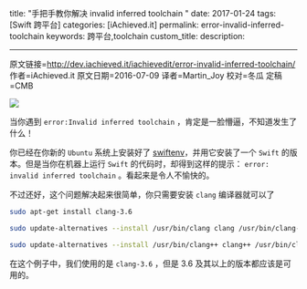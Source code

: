 title: "手把手教你解决 invalid inferred toolchain "
date: 2017-01-24
tags: [Swift 跨平台]
categories: [iAchieved.it]
permalink: error-invalid-inferred-toolchain
keywords: 跨平台,toolchain
custom_title: 
description: 

---
原文链接=http://dev.iachieved.it/iachievedit/error-invalid-inferred-toolchain/
作者=iAchieved.it
原文日期=2016-07-09
译者=Martin_Joy
校对=冬瓜
定稿=CMB

<!--此处开始正文-->

![](http://dev.iachieved.it/iachievedit/wp-content/uploads/2016/06/swift-og-1.png)

当你遇到 `error:Invalid inferred toolchain` ，肯定是一脸懵逼，不知道发生了什么！

<!--more-->

你已经在你新的 `Ubuntu` 系统上安装好了 [swiftenv](https://github.com/kylef/swiftenv)，并用它安装了一个 `Swift` 的版本。但是当你在机器上运行 `Swift` 的代码时，却得到这样的提示： `error: invalid inferred toolchain` 。看起来是令人不愉快的。

不过还好，这个问题解决起来很简单，你只需要安装 `clang` 编译器就可以了

```bash
sudo apt-get install clang-3.6
```

```bash
sudo update-alternatives --install /usr/bin/clang clang /usr/bin/clang-3.6 100
```

```bash
sudo update-alternatives --install /usr/bin/clang++ clang++ /usr/bin/clang++-3.6 100
```

在这个例子中，我们使用的是 `clang-3.6` ，但是 3.6 及其以上的版本都应该是可用的。
